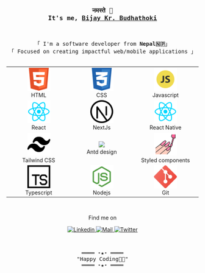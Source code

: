 
<!-- Title -->
<h3 align="center">
        <samp>नमस्ते 🙏
        <br>
            It's me,
                <b><a target="_blank" href="https://github.com/bj-budhathoki">Bijay Kr. Budhathoki</a></b>
        </samp>
</h3>
<br>

<p align="center">
        <!-- Intro -->
        <samp>
                「 I'm a software developer from <b>Nepal🇳🇵</b>」
                <br>
                「 Focused on creating impactful web/mobile applications</b> 」
                <br>
                <br>
        </samp>

</p>
 <!-- Technologies -->
<table align="center">
  <tr>
    <td align="center" width="200">
        <img src="/icons/html.png" width="60" />
        <br />
        HTML
    </td>
     <td align="center" width="200">
        <img src="/icons/css.png" width="60" />
        <br />
        CSS
    </td>
    <td align="center" width="200">
        <img src="/icons/js.png" width="60" />
        <br />
        Javascript
    </td>

  </tr>
  <tr>
    <td align="center" width="200">
        <img src="/icons/react.png" width="60" />
        <br />
        React
    </td>
    <td align="center" width="200">
        <img src="/icons/next.png" width="60" />
        <br />
      NextJs
    </td>
    <td align="center" width="200">
        <img src="/icons/native.png" width="60" />
        <br />
        React Native
    </td>
  </tr>
  <tr>
    <td align="center" width="200">
        <img src="/icons/tailwind.png" width="60" />
        <br />
        Tailwind CSS
    </td>
    <td align="center" width="200">
        <img src="https://gw.alipayobjects.com/zos/rmsportal/KDpgvguMpGfqaHPjicRK.svg" width="60" />
        <br />
        Antd design
    </td>
    <td align="center" width="200">
        <img src="/icons/sc.svg" width="60" />
        <br />
        Styled components
    </td>
  </tr>
  <tr>
   <td align="center" width="200">
        <img src="/icons/typescript.png" width="60" />
        <br />
        Typescript
    </td>
   <td align="center" width="200">
        <img src="/icons/node.png" width="60" />
        <br />
        Nodejs
    </td>
    <td align="center" width="200">
        <img src="/icons/git.png" width="60" />
        <br />
        Git
    </td>

  </tr>
</table>
<center align="center">
    <p align="center">
        <br>
        <!-- Social Links -->
        <p>Find me on</p>
         <a href="https://www.linkedin.com/in/bijay-budathoki" target="_blank"><img alt="Linkedin"
                src="https://img.shields.io/badge/-bijay--budathoki-blue?style=flat-square&logo=Linkedin&logoColor=white">
        </a>
        <a href="mailto:dev.bijay04@gmail.com.com" target="_blank"><img alt="Mail"
                src="https://img.shields.io/badge/-dev.bijay04@gmail.com.com-c14438?style=flat-square&logo=Gmail&logoColor=white">
        </a>
        <!-- Twitter -->
        <a href="https://medium.com/@dev.bijay04" target="_blank"><img alt="Twitter"
                src="https://img.shields.io/badge/-@dev.bijay04-black?style=flat-square&labelColor=black&logo=medium&logoColor=white">
        </a>
        <!-- Youtube
        <a href="hhttps://x.com/Bj_budahthokis" target="_blank"><img alt="Youtube"
                src="https://img.shields.io/badge/-@Bj_budahthoki-1ca0f1?style=flat-square&labelColor=1ca0f1&logo=x&logoColor=white">
        </a> -->
    </p>
</center>
<br>

<!-- Footer 👋-->
<samp>
    <p align="center">
        ════ ⋆★⋆ ════
        <br>
        "Happy Coding👨‍💻"
        <br>
          ════ ⋆★⋆ ════
    </p>
</samp>
